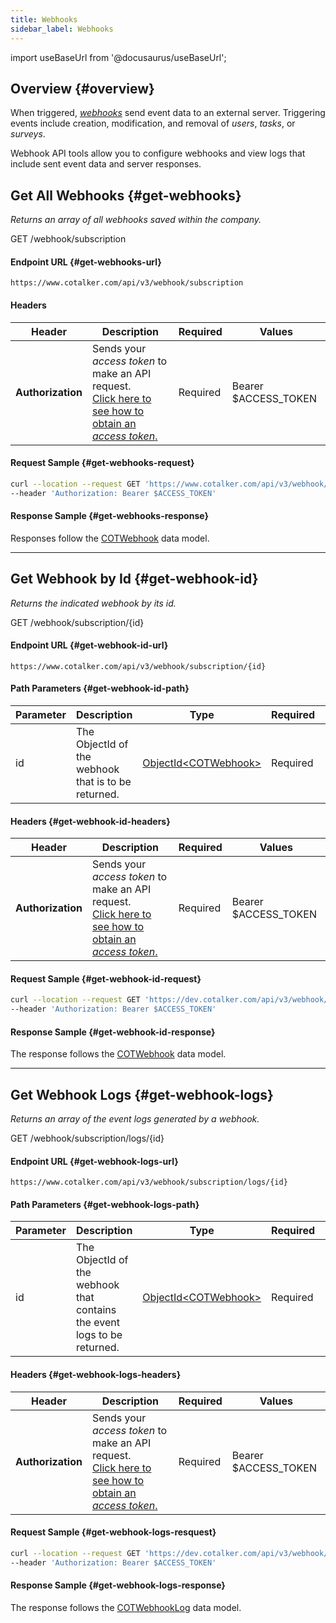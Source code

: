 ```yaml
---
title: Webhooks
sidebar_label: Webhooks
---
```

import useBaseUrl from '@docusaurus/useBaseUrl';

## Overview {#overview}
When triggered, [_webhooks_](/docs/documentation/admin/admin_webhooks) send event data to an external server. Triggering events include creation, modification, and removal of _users_, _tasks_, or _surveys_.

Webhook API tools allow you to configure webhooks and view logs that include sent event data and server responses.

## Get All Webhooks {#get-webhooks}
_Returns an array of all webhooks saved within the company._

<span className="hero__subtitle"><span className="badge badge--success">GET</span> /webhook/subscription</span>

#### Endpoint URL {#get-webhooks-url}
`https://www.cotalker.com/api/v3/webhook/subscription`

#### Headers
Header | Description | Required | Values
--- | --- | --- | ---
**Authorization** | Sends your _access token_ to make an API request.<br/>[Click here to see how to obtain an _access token_.](/docs/documentation/api/auth#how-to) | Required | Bearer $ACCESS_TOKEN

#### Request Sample {#get-webhooks-request}
```bash
curl --location --request GET 'https://www.cotalker.com/api/v3/webhook/subscription' \
--header 'Authorization: Bearer $ACCESS_TOKEN'
```

#### Response Sample {#get-webhooks-response}
Responses follow the [COTWebhook](/docs/documentation/models/webhooks/webhook) data model.

----

## Get Webhook by Id {#get-webhook-id}
_Returns the indicated webhook by its id._

<span className="hero__subtitle"><span className="badge badge--success">GET</span> /webhook/subscription/&#123;id&#125;</span>

#### Endpoint URL {#get-webhook-id-url}
`https://www.cotalker.com/api/v3/webhook/subscription/{id}`

#### Path Parameters {#get-webhook-id-path}
Parameter | Description | Type | Required | Notes
--- | --- | --- | --- | ---
id | The ObjectId of the webhook that is to be returned. | [ObjectId<COTWebhook\>](/docs/documentation/models/webhooks/webhook) | Required |

#### Headers {#get-webhook-id-headers}
Header | Description | Required | Values
--- | --- | --- | ---
**Authorization** | Sends your _access token_ to make an API request.<br/>[Click here to see how to obtain an _access token_.](/docs/documentation/api/auth#how-to) | Required | Bearer $ACCESS_TOKEN

#### Request Sample {#get-webhook-id-request}
```bash
curl --location --request GET 'https://dev.cotalker.com/api/v3/webhook/subscription/6273f7e124c886d54e60eefe' \
--header 'Authorization: Bearer $ACCESS_TOKEN'
```

#### Response Sample {#get-webhook-id-response}
The response follows the [COTWebhook](/docs/documentation/models/webhooks/webhook) data model. 

---
## Get Webhook Logs {#get-webhook-logs}
_Returns an array of the event logs generated by a webhook._

<span className="hero__subtitle"><span className="badge badge--success">GET</span> /webhook/subscription/logs/&#123;id&#125;</span>

#### Endpoint URL {#get-webhook-logs-url}
`https://www.cotalker.com/api/v3/webhook/subscription/logs/{id}`

#### Path Parameters {#get-webhook-logs-path}
Parameter | Description | Type | Required | Notes
--- | --- | --- | --- | ---
id | The ObjectId of the webhook that contains the event logs to be returned. | [ObjectId<COTWebhook\>](/docs/documentation/models/webhooks/webhook) | Required |

#### Headers {#get-webhook-logs-headers}
Header | Description | Required | Values
--- | --- | --- | ---
**Authorization** | Sends your _access token_ to make an API request.<br/>[Click here to see how to obtain an _access token_.](/docs/documentation/api/auth#how-to) | Required | Bearer $ACCESS_TOKEN

#### Request Sample {#get-webhook-logs-resquest}
```bash
curl --location --request GET 'https://dev.cotalker.com/api/v3/webhook/subscription/logs/62685990d918fb5557f9f992' \
--header 'Authorization: Bearer $ACCESS_TOKEN'
```

#### Response Sample {#get-webhook-logs-response}
The response follows the [COTWebhookLog](/docs/documentation/models/webhooks/webhooklog) data model.